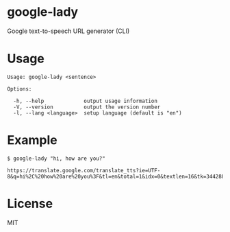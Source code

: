 # google-lady

Google text-to-speech URL generator (CLI)

# Usage

```
Usage: google-lady <sentence>

Options:

  -h, --help             output usage information
  -V, --version          output the version number
  -l, --lang <language>  setup language (default is "en")
```

# Example

```
$ google-lady "hi, how are you?"

https://translate.google.com/translate_tts?ie=UTF-8&q=hi%2C%20how%20are%20you%3F&tl=en&total=1&idx=0&textlen=16&tk=344288.198239&client=t&prev=input&ttsspeed=1
```

# License

MIT
